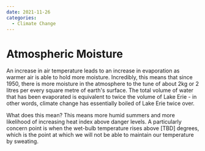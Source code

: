 ```yaml
---
date: 2021-11-26
categories:
  - Climate Change
---
```


# Atmospheric Moisture

An increase in air temperature leads to an increase in evaporation as warmer air is able to hold more moisture. Incredibly, this means that since 1950, there is more moisture in the atmosphere to the tune of about 2kg or 2 litres per every square metre of earth's surface. The total volume of water that has been evaporated is equivalent to twice the volume of Lake Erie - in other words, climate change has essentially boiled of Lake Erie twice over.

<!-- more -->

What does this mean? This means more humid summers and more likelihood of increasing heat index above danger levels. A particularly concern point is when the wet-bulb temperature rises above [TBD] degrees, which is the point at which we will not be able to maintain our temperature by sweating.